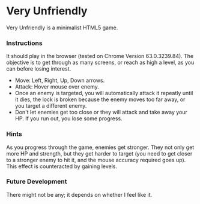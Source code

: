 # Very Unfriendly

Very Unfriendly is a minimalist HTML5 game.

### Instructions

It should play in the browser (tested on Chrome Version 63.0.3239.84). The objective is to get through as many screens, or reach as high a level, as you can before losing interest.

* Move: Left, Right, Up, Down arrows.
* Attack: Hover mouse over enemy.
* Once an enemy is targeted, you will automatically attack it repeatly until it dies, the lock is broken because the enemy moves too far away, or you target a different enemy.
* Don't let enemies get too close or they will attack and take away your HP. If you run out, you lose some progress.

### Hints

As you progress through the game, enemies get stronger. They not only get more HP and strength, but they get harder to target (you need to get closer to a stronger enemy to hit it, and the mouse accuracy required goes up). This effect is counteracted by gaining levels.

### Future Development

There might not be any; it depends on whether I feel like it.